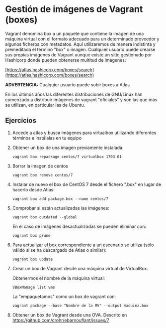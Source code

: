 # Gestión de imágenes de Vagrant (boxes)

Vagrant denomina box a un paquete que contiene la imagen de una máquina virtual con el formato adecuado para un determinado proveedor y algunos ficheros con metadatos. Aquí utilizaremos de manera indistinta y premeditada el término "box" o imagen. Cualquier usuario puede crearse sus propias imágenes de Vagrant aunque existe un sitio gestionado por Hashicorp donde pueden obtenerse multitud de imágenes:

[https://atlas.hashicorp.com/boxes/search](https://atlas.hashicorp.com/boxes/search)

**ADVERTENCIA:** Cualquier usuario puede subir boxes a Atlas

En los últimos años las diferentes distribuciones de GNU/Linux han
comenzado a distribuir imágenes de vagrant "oficiales" y son las que
más se utilizan, en particular las de Ubuntu.

## Ejercicios

1. Accede a atlas y busca imágenes para virtualbox utilizando
   diferentes términos e instálalas en tu equipo
   
1. Obtener un box de una imagen previamente instalada:

   ```
   vagrant box repackage centos/7 virtualbox 1703.01
   ```
1. Borrar la imagen de centos

   ```
   vagrant box remove centos/7
   ```
1. Instalar de nuevo el box de CentOS 7 desde el fichero ".box" en
   lugar de hacerlo desde Atlas:
   
   ```
   vagrant box add package.box --name centos/7
   ```
1. Comprobar si están actualizadas las imágenes:

   ```
   vagrant box outdated --global
   ```
   En el caso de imágenes desactualizadas se pueden eliminar con:
   
   ```
   vagrant box prune
   ```
1. Para actualizar el box correspondiente a un escenario se utiliza
   (sólo válido si se ha descargado de Atlas o similar):
   
   ```
   vagrant box update
   ```
1. Crear un box de Vagrant desde una máquina virtual de VirtualBox.

   Obtenermos el nombre de la máquina virtual:
   
   ```
   VBoxManage list vms
   ```
   La "empaquetamos" como un box de vagrant con:
   
   ```
   vagrant package --base "Nombre de la MV" --output maquina.box
   
1. Obtener un box de Vagrant desde una OVA. Descrito en
   https://github.com/crohr/ebarnouflant/issues/7
   
